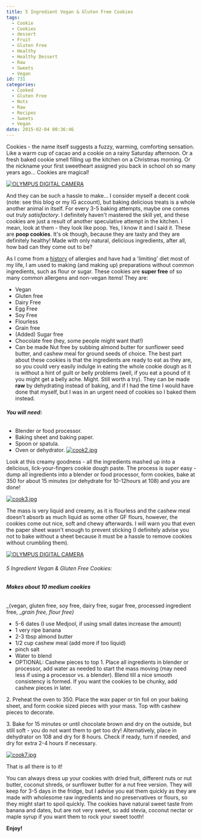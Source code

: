 ```yaml
---
title: 5 Ingredient Vegan & Gluten Free Cookies
tags:
  - Cookie
  - Cookies
  - dessert
  - Fruit
  - Gluten Free
  - Healthy
  - Healthy Dessert
  - Raw
  - Sweets
  - Vegan
id: 731
categories:
  - Cooked
  - Gluten Free
  - Nuts
  - Raw
  - Recipes
  - Sweets
  - Vegan
date: 2015-02-04 00:36:46
---
```


Cookies - the name itself suggests a fuzzy, warming, comforting sensation. Like a warm cup of cacao and a cookie on a rainy Saturday afternoon. Or a fresh baked cookie smell filling up the kitchen on a Christmas morning. Or the nickname your first sweetheart assigned you back in school oh so many years ago... Cookies are magical!

[![OLYMPUS DIGITAL CAMERA](http://girlintheraw.com/wp-content/uploads/2015/02/cook6.jpg)](http://girlintheraw.com/wp-content/uploads/2015/02/cook6.jpg)

And they can be such a hassle to make... I consider myself a decent cook (note: see this blog or my IG account), but baking delicious treats is a whole another animal in itself. For every 3-5 baking attempts, maybe one comes out _truly satisfactory_. I definitely haven't mastered the skill yet, and these cookies are just a result of another speculative attempt in the kitchen. I mean, look at them - they look like poop. Yes, I know it and I said it. These are **poop cookies**. It's ok though, because they are tasty and they are definitely healthy! Made with only natural, delicious ingredients, after all, how bad can they come out to be?

As I come from a [history](http://girlintheraw.com/?page_id=666 "My health history") of allergies and have had a 'limiting' diet most of my life, I am used to making (and making up) preparations without common ingredients, such as flour or sugar. These cookies are **super free** of so many common allergens and non-vegan items! They are:

*   Vegan
*   Gluten free
*   Dairy Free
*   Egg Free
*   Soy Free
*   Flourless
*   Grain free
*   (Added) Sugar free
*   Chocolate free (hey, some people might want that!)
*   Can be made Nut free by subbing almond butter for sunflower seed butter, and cashew meal for ground seeds of choice.
The best part about these cookies is that the ingredients are ready to eat as they are, so you could very easily indulge in eating the whole cookie dough as it is without a hint of guilt or belly problems (well, if you eat a pound of it you might get a belly ache. Might. Still worth a try). They can be made **raw** by dehydrating instead of baking, and if I had the time I would have done that myself, but I was in an urgent need of cookies so I baked them instead.

###### **You will need:**

*   Blender or food processor.
*   Baking sheet and baking paper.
*   Spoon or spatula.
*   Oven or dehydrator.
[![cook2.jpg](http://girlintheraw.com/wp-content/uploads/2015/02/cook2.jpg)](http://girlintheraw.com/wp-content/uploads/2015/02/cook2.jpg)

Look at this creamy goodness - all the ingredients mashed up into a delicious, lick-your-fingers cookie dough paste. The process is super easy - dump all ingredients into a blender or food processor, form cookies, bake at 350 for about 15 minutes (or dehydrate for 10-12hours at 108) and you are done!

[![cook3.jpg](http://girlintheraw.com/wp-content/uploads/2015/02/cook3.jpg)](http://girlintheraw.com/wp-content/uploads/2015/02/cook3.jpg)

The mass is very liquid and creamy, as it is flourless and the cashew meal doesn't absorb as much liquid as some other GF flours, however, the cookies come out nice, soft and chewy afterwards. I will warn you that even the paper sheet wasn't enough to prevent sticking (I definitely advise you not to bake without a sheet because it must be a hassle to remove cookies without crumbling them).

[![OLYMPUS DIGITAL CAMERA](http://girlintheraw.com/wp-content/uploads/2015/02/cook8.jpg)](http://girlintheraw.com/wp-content/uploads/2015/02/cook8.jpg)

###### 5 Ingredient Vegan &amp; Gluten Free Cookies:

###### **Makes about 10 medium cookies**

_{vegan, gluten free, soy free, dairy free, sugar free, processed ingredient free, __grain free, flour free}_

*   5-6 dates (I use Medjool, if using small dates increase the amount)
*   1 very ripe banana
*   2-3 tbsp almond butter
*   1/2 cup cashew meal (add more if too liquid)
*   pinch salt
*   Water to blend
*   OPTIONAL: Cashew pieces to top
1\. Place all ingredients in blender or processor, add water as needed to start the mass moving (may need less if using a processor vs. a blender). Blend till a nice smooth consistency is formed. If you want the cookies to be chunky, add cashew pieces in later.

2\. Preheat the oven to 350\. Place the wax paper or tin foil on your baking sheet, and form cookie sized pieces with your mass. Top with cashew pieces to decorate.

3\. Bake for 15 minutes or until chocolate brown and dry on the outside, but still soft - you do not want them to get too dry! Alternatively, place in dehydrator on 108 and dry for 8 hours. Check if ready, turn if needed, and dry for extra 2-4 hours if necessary.

[![cook7.jpg](http://girlintheraw.com/wp-content/uploads/2015/02/cook7.jpg)](http://girlintheraw.com/wp-content/uploads/2015/02/cook7.jpg)

That is all there is to it!

You can always dress up your cookies with dried fruit, different nuts or nut butter, coconut shreds, or sunflower butter for a nut free version. They will keep for 3-5 days in the fridge, but I advise you eat them quickly as they are made with wholesome raw ingredients and no preservatives or flours, so they might start to spoil quickly. The cookies have natural sweet taste from banana and dates, but are not very sweet, so add stevia, coconut nectar or maple syrup if you want them to rock your sweet tooth!

**Enjoy!**

&nbsp;

&nbsp;

&nbsp;

&nbsp;

&nbsp;